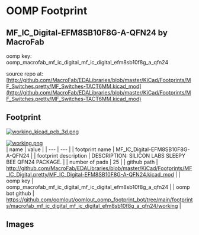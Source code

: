 # OOMP Footprint  
## MF_IC_Digital-EFM8SB10F8G-A-QFN24  by MacroFab  
  
oomp key: oomp_macrofab_mf_ic_digital_mf_ic_digital_efm8sb10f8g_a_qfn24  
  
source repo at: [http://github.com/MacroFab/EDALibraries/blob/master/KiCad/Footprints/MF_Switches.pretty/MF_Switches-TACT6MM.kicad_mod](http://github.com/MacroFab/EDALibraries/blob/master/KiCad/Footprints/MF_Switches.pretty/MF_Switches-TACT6MM.kicad_mod)  
## Footprint  
  
[![working_kicad_pcb_3d.png](working_kicad_pcb_3d_600.png)](working_kicad_pcb_3d.png)  
  
[![working.png](working_600.png)](working.png)  
| name | value | 
| --- | --- | 
| footprint name | MF_IC_Digital-EFM8SB10F8G-A-QFN24 | 
| footprint description | DESCRIPTION: SILICON LABS SLEEPY  BEE QFN24 PACKAGE. | 
| number of pads | 25 | 
| github path | http://github.com/MacroFab/EDALibraries/blob/master/KiCad/Footprints/MF_IC_Digital.pretty/MF_IC_Digital-EFM8SB10F8G-A-QFN24.kicad_mod | 
| oomp key | oomp_macrofab_mf_ic_digital_mf_ic_digital_efm8sb10f8g_a_qfn24 | 
| oomp bot github | https://github.com/oomlout/oomlout_oomp_footprint_bot/tree/main/footprints/macrofab_mf_ic_digital_mf_ic_digital_efm8sb10f8g_a_qfn24/working | 
## Images  
